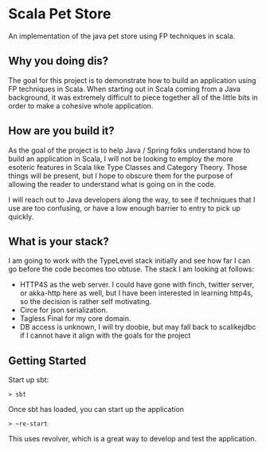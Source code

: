 # Scala Pet Store
An implementation of the java pet store using FP techniques in scala.

## Why you doing dis?
The goal for this project is to demonstrate how to build an application using FP techniques in Scala.
When starting out in Scala coming from a Java background, it was extremely difficult to piece together all of the little
bits in order to make a cohesive whole application.

## How are you build it?
As the goal of the project is to help Java / Spring folks understand how to build an application in Scala, I will
not be looking to employ the more esoteric features in Scala like Type Classes and Category Theory.  Those things will
be present, but I hope to obscure them for the purpose of allowing the reader to understand what is going on in the code.

I will reach out to Java developers along the way, to see if techniques that I use are too confusing, or have a low
enough barrier to entry to pick up quickly.

## What is your stack?
I am going to work with the TypeLevel stack initially and see how far I can go before the code becomes too obtuse.
The stack I am looking at follows:

- HTTP4S as the web server.  I could have gone with finch, twitter server, or akka-http here as well, but I have been
interested in learning http4s, so the decision is rather self motivating.
- Circe for json serialization.
- Tagless Final for my core domain.
- DB access is unknown, I will try doobie, but may fall back to scalikejdbc if I cannot have it align with the goals for the project

## Getting Started

Start up sbt:

```
> sbt
```

Once sbt has loaded, you can start up the application

```
> ~re-start
```

This uses revolver, which is a great way to develop and test the application.

